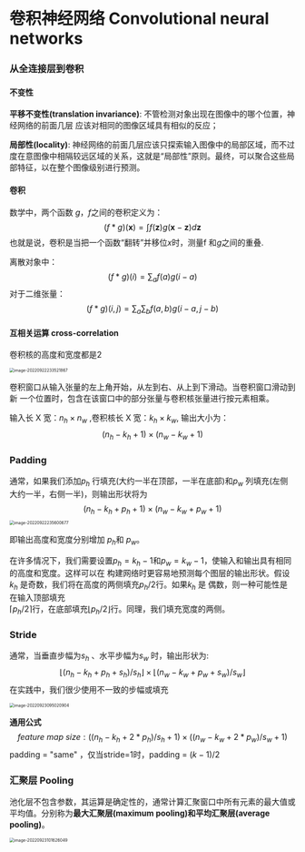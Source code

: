 # 卷积神经网络 Convolutional neural networks



### 从全连接层到卷积



#### 不变性

**平移不变性(translation invariance)**: 不管检测对象出现在图像中的哪个位置，神经网络的前面几层 应该对相同的图像区域具有相似的反应；

**局部性(locality)**: 神经网络的前面几层应该只探索输入图像中的局部区域，而不过度在意图像中相隔较远区域的关系，这就是“局部性”原则。最终，可以聚合这些局部特征，以在整个图像级别进行预测。





#### 卷积

数学中，两个函数 $g，f$之间的卷积定义为：
$$
(f*g)(\mathbf{x}) = \int f(\mathbf{z})g(\mathbf{x}-\mathbf{z})d\mathbf{z}
$$
也就是说，卷积是当把一个函数“翻转”并移位$x$时，测量f 和$g$之间的重叠.

离散对象中：
$$
(f*g)(i) = \sum_a f(a)g(i-a)
$$
对于二维张量：
$$
(f*g)(i,j) = \sum_a\sum_b f(a,b)g(i-a,j-b)
$$

#### 互相关运算 cross-correlation

卷积核的高度和宽度都是2

<img src="https://cdn.jsdelivr.net/gh/J-M-LIU/pic-bed@master//img/image-20220922233521867.png" alt="image-20220922233521867" style="zoom:50%;" />

卷积窗口从输入张量的左上⻆开始，从左到右、从上到下滑动。当卷积窗口滑动到新 一个位置时，包含在该窗口中的部分张量与卷积核张量进行按元素相乘。

输入长 X 宽：$n_h \times n_w$ ,卷积核长 X 宽：$k_h\times k_w$, 输出大小为：
$$
(n_h - k_h+1)\times (n_w - k_w + 1)
$$



### Padding

通常，如果我们添加$p_h$ 行填充(大约一半在顶部，一半在底部)和$p_w$ 列填充(左侧大约一半，右侧一半)，则输出形状将为
$$
(n_h −k_h +p_h +1)×(n_w −k_w +p_w +1)
$$
<img src="https://cdn.jsdelivr.net/gh/J-M-LIU/pic-bed@master//img/image-20220922235600677.png" alt="image-20220922235600677" style="zoom:50%;" />

即输出高度和宽度分别增加 $p_h$和 $p_w$。

在许多情况下，我们需要设置$p_h = k_h − 1$和$p_w = k_w − 1$，使输入和输出具有相同的高度和宽度。这样可以在 构建网络时更容易地预测每个图层的输出形状。假设$k_h$ 是奇数，我们将在高度的两侧填充$p_h /2$行。如果$k_h$ 是 偶数，则一种可能性是在输入顶部填充<br>⌈$p_h /2$⌉行，在底部填充⌊$p_h /2$⌋行。同理，我们填充宽度的两侧。





### Stride

通常，当垂直步幅为$s_h$ 、水平步幅为$s_w$ 时，输出形状为:
$$
⌊(n_h −k_h +p_h +s_h)/s_h⌋×⌊(n_w −k_w +p_w +s_w)/s_w⌋
$$
在实践中，我们很少使用不一致的步幅或填充

<img src="https://cdn.jsdelivr.net/gh/J-M-LIU/pic-bed@master//img/image-20220923095020904.png" alt="image-20220923095020904" style="zoom:50%;" />

**通用公式**
$$
feature\ map\ size:((n_h −k_h +2* p_h)/s_h + 1)×((n_w −k_w + 2 * p_w )/s_w + 1)
$$
padding = "same" ，仅当stride=1时，padding = $(k-1)/2$



### 汇聚层 Pooling

池化层不包含参数，其运算是确定性的，通常计算汇聚窗口中所有元素的最大值或平均值。分别称为**最大汇聚层(maximum pooling)**和**平均汇聚层(average pooling)**。

<img src="https://cdn.jsdelivr.net/gh/J-M-LIU/pic-bed@master//img/image-20220923101626049.png" alt="image-20220923101626049" style="zoom:50%;" />


